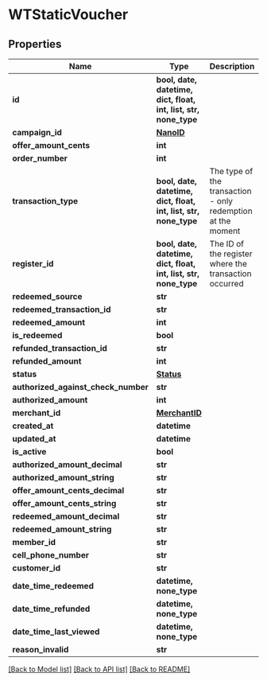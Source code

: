 # WTStaticVoucher


## Properties
Name | Type | Description | Notes
------------ | ------------- | ------------- | -------------
**id** | **bool, date, datetime, dict, float, int, list, str, none_type** |  | 
**campaign_id** | [**NanoID**](NanoID.md) |  | 
**offer_amount_cents** | **int** |  | 
**order_number** | **int** |  | 
**transaction_type** | **bool, date, datetime, dict, float, int, list, str, none_type** | The type of the transaction - only redemption at the moment | 
**register_id** | **bool, date, datetime, dict, float, int, list, str, none_type** | The ID of the register where the transaction occurred | 
**redeemed_source** | **str** |  | 
**redeemed_transaction_id** | **str** |  | 
**redeemed_amount** | **int** |  | 
**is_redeemed** | **bool** |  | 
**refunded_transaction_id** | **str** |  | 
**refunded_amount** | **int** |  | 
**status** | [**Status**](Status.md) |  | 
**authorized_against_check_number** | **str** |  | 
**authorized_amount** | **int** |  | 
**merchant_id** | [**MerchantID**](MerchantID.md) |  | 
**created_at** | **datetime** |  | 
**updated_at** | **datetime** |  | 
**is_active** | **bool** |  | 
**authorized_amount_decimal** | **str** |  | 
**authorized_amount_string** | **str** |  | 
**offer_amount_cents_decimal** | **str** |  | 
**offer_amount_cents_string** | **str** |  | 
**redeemed_amount_decimal** | **str** |  | 
**redeemed_amount_string** | **str** |  | 
**member_id** | **str** |  | [optional] 
**cell_phone_number** | **str** |  | [optional] 
**customer_id** | **str** |  | [optional] 
**date_time_redeemed** | **datetime, none_type** |  | [optional] 
**date_time_refunded** | **datetime, none_type** |  | [optional] 
**date_time_last_viewed** | **datetime, none_type** |  | [optional] 
**reason_invalid** | **str** |  | [optional] 

[[Back to Model list]](../README.md#documentation-for-models) [[Back to API list]](../README.md#documentation-for-api-endpoints) [[Back to README]](../README.md)


